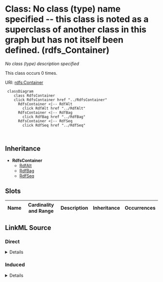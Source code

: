 

# Class: No class (type) name specified -- this class is noted as a superclass of another class in this graph but has not itself been defined. (rdfs_Container)


_No class (type) description specified_






This class occurs 0 times.


URI: [rdfs:Container](http://www.w3.org/2000/01/rdf-schema#Container)






```mermaid
 classDiagram
    class RdfsContainer
    click RdfsContainer href "../RdfsContainer"
      RdfsContainer <|-- RdfAlt
        click RdfAlt href "../RdfAlt"
      RdfsContainer <|-- RdfBag
        click RdfBag href "../RdfBag"
      RdfsContainer <|-- RdfSeq
        click RdfSeq href "../RdfSeq"
      
      
```





## Inheritance
* **RdfsContainer**
    * [RdfAlt](../classes/RdfAlt.md)
    * [RdfBag](../classes/RdfBag.md)
    * [RdfSeq](../classes/RdfSeq.md)



## Slots

| Name | Cardinality and Range | Description | Inheritance | Occurrences |
| ---  | --- | --- | --- | --- |














## LinkML Source

<!-- TODO: investigate https://stackoverflow.com/questions/37606292/how-to-create-tabbed-code-blocks-in-mkdocs-or-sphinx -->

### Direct

<details>

```yaml
name: rdfs_Container
conforms_to: No schema conformance document specified
annotations:
  count:
    tag: count
    value: 0
description: No class (type) description specified
title: No class (type) name specified -- this class is noted as a superclass of another
  class in this graph but has not itself been defined.
from_schema: fio-kg
rank: 1000
class_uri: rdfs:Container

```
</details>

### Induced

<details>

```yaml
name: rdfs_Container
conforms_to: No schema conformance document specified
annotations:
  count:
    tag: count
    value: 0
description: No class (type) description specified
title: No class (type) name specified -- this class is noted as a superclass of another
  class in this graph but has not itself been defined.
from_schema: fio-kg
rank: 1000
class_uri: rdfs:Container

```
</details>